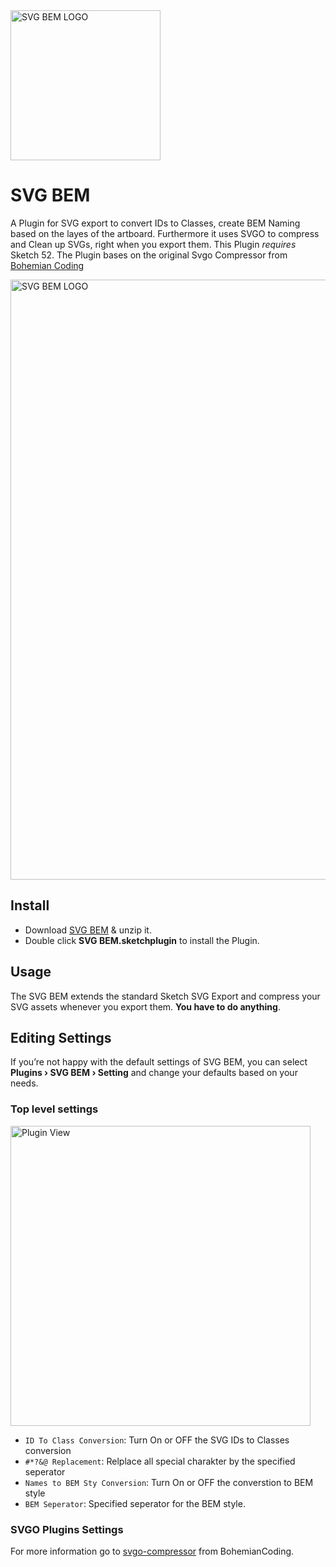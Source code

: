 <img src="https://raw.githubusercontent.com/mLihs/svg-bem/master/doc/img/svg_bem_logo.png" alt="SVG BEM LOGO" width="240">

# SVG BEM

A Plugin for SVG export to convert IDs to Classes, create BEM Naming based on the layes of the artboard. Furthermore it uses SVGO to compress and Clean up SVGs, right when you export them. This Plugin *requires* Sketch 52. The Plugin bases on the original Svgo Compressor from [Bohemian Coding](https://raw.githubusercontent.com/BohemianCoding/svgo-compressor)

<img src="https://raw.githubusercontent.com/mLihs/svg-bem/master/doc/img/example.jpg" alt="SVG BEM LOGO" width="960">



## Install

- Download [SVG BEM](https://github.com/mLihs/svg-bem/releases/) & unzip it.
- Double click **SVG BEM.sketchplugin** to install the Plugin.

## Usage

The SVG BEM extends the standard Sketch SVG Export and compress your SVG assets whenever you export them. **You have to do anything**.



## Editing Settings

If you’re not happy with the default settings of SVG BEM, you can select **Plugins › SVG BEM › Setting** and change your defaults based on your needs.

### Top level settings

<img src="https://raw.githubusercontent.com/mLihs/svg-bem/master/doc/img/look.jpg" alt="Plugin View" width="480">

- `ID To Class Conversion`: Turn On or OFF the SVG IDs to Classes conversion
- `#*?&@ Replacement`: Relplace all special charakter by the specified seperator
- `Names to BEM Sty Conversion`: Turn On or OFF the converstion to BEM style
- `BEM Seperator`: Specified seperator for the BEM style.


### SVGO Plugins Settings

For more information go to [svgo-compressor](https://github.com/BohemianCoding/svgo-compressor) from BohemianCoding.



